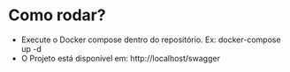 # Como rodar?
 - Execute o Docker compose dentro do repositório. Ex: docker-compose up -d
 - O Projeto está disponível em: http://localhost/swagger
 
